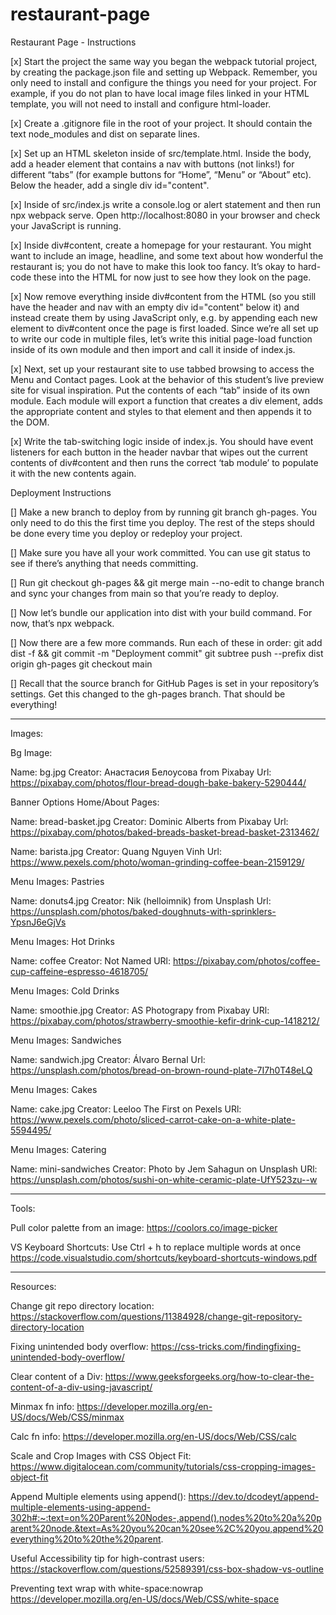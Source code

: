 # restaurant-page

Restaurant Page - Instructions

[x] Start the project the same way you began the webpack tutorial project, by creating the package.json file and setting up Webpack.
Remember, you only need to install and configure the things you need for your project. For example, if you do not plan to have local image files linked in your HTML template, you will not need to install and configure html-loader.

[x] Create a .gitignore file in the root of your project. It should contain the text node_modules and dist on separate lines.

[x] Set up an HTML skeleton inside of src/template.html. Inside the body, add a header element that contains a nav with buttons (not links!) for different “tabs” (for example buttons for “Home”, “Menu” or “About” etc). Below the header, add a single div id="content".

[x] Inside of src/index.js write a console.log or alert statement and then run npx webpack serve. Open http://localhost:8080 in your browser and check your JavaScript is running.

[x] Inside div#content, create a homepage for your restaurant. You might want to include an image, headline, and some text about how wonderful the restaurant is; you do not have to make this look too fancy. It’s okay to hard-code these into the HTML for now just to see how they look on the page.

[x] Now remove everything inside div#content from the HTML (so you still have the header and nav with an empty div id="content" below it) and instead create them by using JavaScript only, e.g. by appending each new element to div#content once the page is first loaded. Since we’re all set up to write our code in multiple files, let’s write this initial page-load function inside of its own module and then import and call it inside of index.js.

[x] Next, set up your restaurant site to use tabbed browsing to access the Menu and Contact pages. Look at the behavior of this student’s live preview site for visual inspiration.
Put the contents of each “tab” inside of its own module. Each module will export a function that creates a div element, adds the appropriate content and styles to that element and then appends it to the DOM.

[x] Write the tab-switching logic inside of index.js. You should have event listeners for each button in the header navbar that wipes out the current contents of div#content and then runs the correct ‘tab module’ to populate it with the new contents again.

Deployment Instructions

[] Make a new branch to deploy from by running git branch gh-pages. You only need to do this the first time you deploy. The rest of the steps should be done every time you deploy or redeploy your project.

[] Make sure you have all your work committed. You can use git status to see if there’s anything that needs committing.

[] Run git checkout gh-pages && git merge main --no-edit to change branch and sync your changes from main so that you’re ready to deploy.

[] Now let’s bundle our application into dist with your build command. For now, that’s npx webpack.

[] Now there are a few more commands. Run each of these in order:
git add dist -f && git commit -m "Deployment commit"
git subtree push --prefix dist origin gh-pages
git checkout main

[] Recall that the source branch for GitHub Pages is set in your repository’s settings. Get this changed to the gh-pages branch. That should be everything!

__________________________________________________________


Images: 

Bg Image:

Name: bg.jpg
Creator: Анастасия Белоусова from Pixabay
Url: https://pixabay.com/photos/flour-bread-dough-bake-bakery-5290444/



Banner Options Home/About Pages: 

Name: bread-basket.jpg
Creator: Dominic Alberts from Pixabay
Url: https://pixabay.com/photos/baked-breads-basket-bread-basket-2313462/

Name: barista.jpg
Creator: Quang Nguyen Vinh 
Url: https://www.pexels.com/photo/woman-grinding-coffee-bean-2159129/



Menu Images: Pastries

Name: donuts4.jpg
Creator: Nik (helloimnik) from Unsplash
Url: https://unsplash.com/photos/baked-doughnuts-with-sprinklers-YpsnJ6eGjVs 



Menu Images: Hot Drinks

Name: coffee
Creator: Not Named
URl: https://pixabay.com/photos/coffee-cup-caffeine-espresso-4618705/



Menu Images: Cold Drinks

Name: smoothie.jpg
Creator: AS Photograpy from Pixabay
URl: https://pixabay.com/photos/strawberry-smoothie-kefir-drink-cup-1418212/



Menu Images: Sandwiches

Name: sandwich.jpg
Creator: Álvaro Bernal
Url: https://unsplash.com/photos/bread-on-brown-round-plate-7I7h0T48eLQ



Menu Images: Cakes

Name: cake.jpg
Creator: Leeloo The First on Pexels
URl: https://www.pexels.com/photo/sliced-carrot-cake-on-a-white-plate-5594495/



Menu Images: Catering

Name: mini-sandwiches
Creator: Photo by Jem Sahagun on Unsplash
URl: https://unsplash.com/photos/sushi-on-white-ceramic-plate-UfY523zu--w


__________________________________________________________

Tools:

Pull color palette from an image: https://coolors.co/image-picker


VS Keyboard Shortcuts: 
Use Ctrl + h to replace multiple words at once
https://code.visualstudio.com/shortcuts/keyboard-shortcuts-windows.pdf


__________________________________________________________

Resources:

Change git repo directory location:
https://stackoverflow.com/questions/11384928/change-git-repository-directory-location

Fixing unintended body overflow: 
https://css-tricks.com/findingfixing-unintended-body-overflow/

Clear content of a Div:
https://www.geeksforgeeks.org/how-to-clear-the-content-of-a-div-using-javascript/

Minmax fn info:
https://developer.mozilla.org/en-US/docs/Web/CSS/minmax

Calc fn info:
https://developer.mozilla.org/en-US/docs/Web/CSS/calc

Scale and Crop Images with CSS Object Fit: 
https://www.digitalocean.com/community/tutorials/css-cropping-images-object-fit

Append Multiple elements using append():
https://dev.to/dcodeyt/append-multiple-elements-using-append-302h#:~:text=on%20Parent%20Nodes-,append(),nodes%20to%20a%20parent%20node.&text=As%20you%20can%20see%2C%20you,append%20everything%20to%20the%20parent.

Useful Accessibility tip for high-contrast users:
https://stackoverflow.com/questions/52589391/css-box-shadow-vs-outline

Preventing text wrap with white-space:nowrap
https://developer.mozilla.org/en-US/docs/Web/CSS/white-space